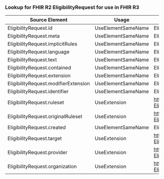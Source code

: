 ### Lookup for FHIR R2 EligibilityRequest for use in FHIR R3

| Source Element | Usage | Target |
| -------------- | ----- | ------ |
| EligibilityRequest.id | UseElementSameName | EligibilityRequest.id |
| EligibilityRequest.meta | UseElementSameName | EligibilityRequest.meta |
| EligibilityRequest.implicitRules | UseElementSameName | EligibilityRequest.implicitRules |
| EligibilityRequest.language | UseElementSameName | EligibilityRequest.language |
| EligibilityRequest.text | UseElementSameName | EligibilityRequest.text |
| EligibilityRequest.contained | UseElementSameName | EligibilityRequest.contained |
| EligibilityRequest.extension | UseElementSameName | EligibilityRequest.extension |
| EligibilityRequest.modifierExtension | UseElementSameName | EligibilityRequest.modifierExtension |
| EligibilityRequest.identifier | UseElementSameName | EligibilityRequest.identifier |
| EligibilityRequest.ruleset | UseExtension | http://hl7.org/fhir/1.0/StructureDefinition/extension-EligibilityRequest.ruleset |
| EligibilityRequest.originalRuleset | UseExtension | http://hl7.org/fhir/1.0/StructureDefinition/extension-EligibilityRequest.originalRuleset |
| EligibilityRequest.created | UseElementSameName | EligibilityRequest.created |
| EligibilityRequest.target | UseExtension | http://hl7.org/fhir/1.0/StructureDefinition/extension-EligibilityRequest.target |
| EligibilityRequest.provider | UseExtension | http://hl7.org/fhir/1.0/StructureDefinition/extension-EligibilityRequest.provider |
| EligibilityRequest.organization | UseExtension | http://hl7.org/fhir/1.0/StructureDefinition/extension-EligibilityRequest.organization |
